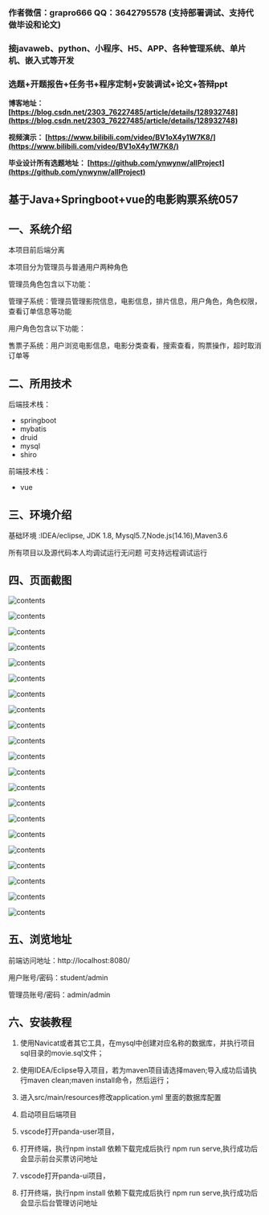 ### 作者微信：grapro666 QQ：3642795578 (支持部署调试、支持代做毕设和论文)

### 接javaweb、python、小程序、H5、APP、各种管理系统、单片机、嵌入式等开发

### 选题+开题报告+任务书+程序定制+安装调试+论文+答辩ppt

**博客地址：
[https://blog.csdn.net/2303_76227485/article/details/128932748](https://blog.csdn.net/2303_76227485/article/details/128932748)**

**视频演示：
[https://www.bilibili.com/video/BV1oX4y1W7K8/](https://www.bilibili.com/video/BV1oX4y1W7K8/)**

**毕业设计所有选题地址：
[https://github.com/ynwynw/allProject](https://github.com/ynwynw/allProject)**

## 基于Java+Springboot+vue的电影购票系统057

## 一、系统介绍
本项目前后端分离

本项目分为管理员与普通用户两种角色

管理员角色包含以下功能：

管理子系统：管理员管理影院信息，电影信息，排片信息，用户角色，角色权限，查看订单信息等功能

用户角色包含以下功能：

售票子系统：用户浏览电影信息，电影分类查看，搜索查看，购票操作，超时取消订单等

## 二、所用技术

后端技术栈：

- springboot
- mybatis
- druid
- mysql
- shiro

前端技术栈：

- vue


## 三、环境介绍

基础环境 :IDEA/eclipse, JDK 1.8, Mysql5.7,Node.js(14.16),Maven3.6

所有项目以及源代码本人均调试运行无问题 可支持远程调试运行

## 四、页面截图

![contents](./picture/picture1.png)

![contents](./picture/picture2.png)

![contents](./picture/picture3.png)

![contents](./picture/picture4.png)

![contents](./picture/picture5.png)

![contents](./picture/picture6.png)

![contents](./picture/picture7.png)

![contents](./picture/picture8.png)

![contents](./picture/picture9.png)

![contents](./picture/picture10.png)

![contents](./picture/picture11.png)

![contents](./picture/picture12.png)

![contents](./picture/picture13.png)

![contents](./picture/picture14.png)

![contents](./picture/picture15.png)

![contents](./picture/picture16.png)

![contents](./picture/picture17.png)

![contents](./picture/picture18.png)

![contents](./picture/picture19.png)

![contents](./picture/picture20.png)

![contents](./picture/picture21.png)

## 五、浏览地址

前端访问地址：http://localhost:8080/

用户账号/密码：student/admin

管理员账号/密码：admin/admin

## 六、安装教程

1. 使用Navicat或者其它工具，在mysql中创建对应名称的数据库，并执行项目sql目录的movie.sql文件；

2. 使用IDEA/Eclipse导入项目，若为maven项目请选择maven;导入成功后请执行maven clean;maven install命令，然后运行；

3. 进入src/main/resources修改application.yml 里面的数据库配置

4. 启动项目后端项目

5. vscode打开panda-user项目，

6. 打开终端，执行npm install 依赖下载完成后执行 npm run serve,执行成功后会显示前台买票访问地址

7. vscode打开panda-ui项目，

8. 打开终端，执行npm install 依赖下载完成后执行 npm run serve,执行成功后会显示后台管理访问地址





